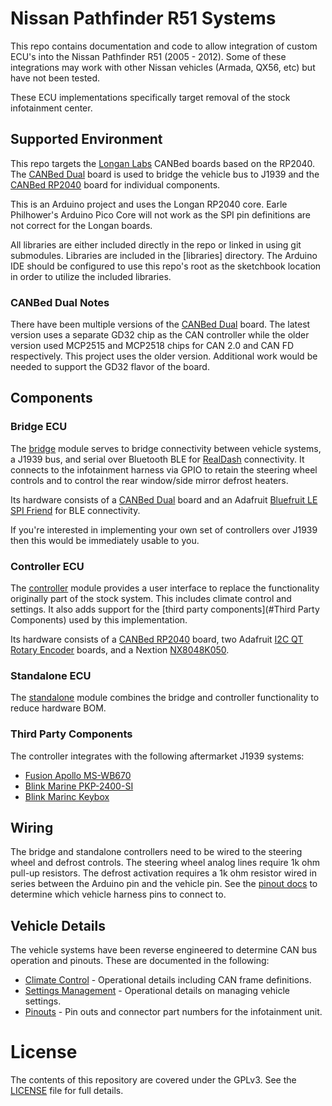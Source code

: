# Nissan Pathfinder R51 Systems

This repo contains documentation and code to allow integration of custom ECU's
into the Nissan Pathfinder R51 (2005 - 2012). Some of these integrations may
work with other Nissan vehicles (Armada, QX56, etc) but have not been tested.

These ECU implementations specifically target removal of the stock infotainment
center.

## Supported Environment

This repo targets the [Longan Labs] CANBed boards based on the RP2040. The
[CANBed Dual] board is used to bridge the vehicle bus to J1939 and the [CANBed
RP2040] board for individual components.

This is an Arduino project and uses the Longan RP2040 core. Earle Philhower's
Arduino Pico Core will not work as the SPI pin definitions are not correct for
the Longan boards.

All libraries are either included directly in the repo or linked in using git
submodules. Libraries are included in the [libraries] directory. The Arduino
IDE should be configured to use this repo's root as the sketchbook location in
order to utilize the included libraries.

### CANBed Dual Notes

There have been multiple versions of the [CANBed Dual] board. The latest
version uses a separate GD32 chip as the CAN controller while the older version
used MCP2515 and MCP2518 chips for CAN 2.0 and CAN FD respectively. This
project uses the older version. Additional work would be needed to support the
GD32 flavor of the board.

## Components

### Bridge ECU

The [bridge](bridge) module serves to bridge connectivity between vehicle
systems, a J1939 bus, and serial over Bluetooth BLE for [RealDash]
connectivity. It connects to the infotainment harness via GPIO to retain the
steering wheel controls and to control the rear window/side mirror defrost
heaters.

Its hardware consists of a [CANBed Dual] board and an Adafruit
[Bluefruit LE SPI Friend] for BLE connectivity.

If you're interested in implementing your own set of controllers over J1939
then this would be immediately usable to you.

### Controller ECU

The [controller](controller) module provides a user interface to replace the
functionality originally part of the stock system. This includes climate
control and settings. It also adds support for the
[third party components](#Third Party Components) used by this implementation.

Its hardware consists of a [CANBed RP2040] board, two Adafruit [I2C QT Rotary Encoder] boards, and a Nextion [NX8048K050].

### Standalone ECU

The [standalone](standalone) module combines the bridge and controller
functionality to reduce hardware BOM.

### Third Party Components

The controller integrates with the following aftermarket J1939 systems:

* [Fusion Apollo MS-WB670](https://www.garmin.com/en-US/p/690864)
* [Blink Marine PKP-2400-SI](https://www.blinkmarine.com/powerkey-pro-can-keypad-2/)
* [Blink Marinc Keybox](https://www.blinkmarine.com/can-bus-relay/)

## Wiring

The bridge and standalone controllers need to be wired to the steering wheel
and defrost controls. The steering wheel analog lines require 1k ohm pull-up
resistors. The defrost activation requires a 1k ohm resistor wired in series
between the Arduino pin and the vehicle pin. See the
[pinout docs](docs/pinouts.md) to determine which vehicle harness pins to
connect to.

## Vehicle Details 

The vehicle systems have been reverse engineered to determine CAN bus operation and pinouts. These are documented in the following:

* [Climate Control](docs/climate.md) - Operational details including CAN frame definitions.
* [Settings Management](docs/settings.md) - Operational details on managing vehicle settings.
* [Pinouts](docs/pinouts.md) - Pin outs and connector part numbers for the infotainment unit.

# License

The contents of this repository are covered under the GPLv3. See the [LICENSE]
file for full details.


[Longan Labs]: https://www.longan-labs.cc/
[CANBed RP2040]: http://docs.longan-labs.cc/1030018/
[CANBed Dual]: http://docs.longan-labs.cc/1030019/
[Bluefruit LE SPI Friend]: https://learn.adafruit.com/introducing-the-adafruit-bluefruit-spi-breakout
[I2C QT Rotary Encoder]: https://learn.adafruit.com/adafruit-i2c-qt-rotary-encoder
[NX8048K050]: https://www.amazon.com/NEXTION-Enhanced-Display-Raspberry-NX8048K050/dp/B07BL3BTM2/
[RealDash]: http://realdash.net
[LICENSE]: LICENSE
